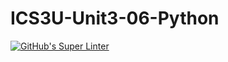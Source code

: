 # ICS3U-Unit3-06-Python

[![GitHub's Super Linter](https://github.com/Joshua-Yeung-2/ICS3U-Unit3-06-Python/workflows/GitHub's%20Super%20Linter/badge.svg)](https://github.com/Joshua-Yeung-2/ICS3U-Unit3-06-Python/actions)
